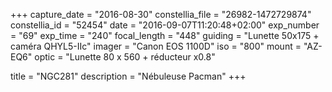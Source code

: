 +++
capture_date = "2016-08-30"
constellia_file = "26982-1472729874"
constellia_id = "52454"
date = "2016-09-07T11:20:48+02:00"
exp_number = "69"
exp_time = "240"
focal_length = "448"
guiding = "Lunette 50x175 + caméra QHYL5-IIc"
imager = "Canon EOS 1100D"
iso = "800"
mount = "AZ-EQ6"
optic = "Lunette 80 x 560 + réducteur x0.8"

title = "NGC281"
description = "Nébuleuse Pacman"
+++
